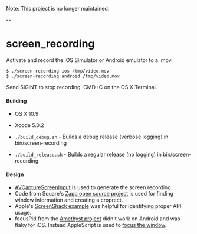 Note: This project is no longer maintained.

--

screen_recording
================

Activate and record the iOS Simulator or Android emulator to a .mov.

```
$ ./screen-recording ios /tmp/video.mov
$ ./screen-recording android /tmp/video.mov
```

Send SIGINT to stop recording. CMD+C on the OS X Terminal.

#### Building

- OS X 10.9
- Xcode 5.0.2

- `./build_debug.sh` - Builds a debug release (verbose logging) in bin/screen-recording
- `./build_release.sh` - Builds a regular release (no logging) in bin/screen-recording

#### Design

- [AVCaptureScreenInput](https://developer.apple.com/library/mac/documentation/AVFoundation/Reference/AVCaptureScreenInput_Class/Reference/Reference.html) is used to generate the screen recording.
- Code from Square's [Zapp open source project](https://github.com/square/zapp/blob/master/Zapp/ZappVideoController.m) is used for finding window information and creating a croprect.
- Apple's [ScreenShack example](https://developer.apple.com/library/mac/samplecode/AVScreenShack/Introduction/Intro.html) was helpful for identifying proper API usage.
- focusPid from the [Amethyst project](https://github.com/ianyh/Amethyst/blob/a7ade3848db11f1ce2d5824b3f3d3df9be88a587/Amethyst/AMWindow.m#L162) didn't work on Android and was flaky for iOS. Instead AppleScript is used to [focus the window](http://stackoverflow.com/a/2401792).
